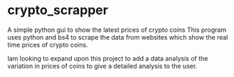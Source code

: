 # crypto_scrapper
A simple python gui to show the latest prices of crypto coins
This program uses python and bs4 to scrape the data from websites which show the real time prices of crypto coins.

Iam looking to expand upon this project to add a data analysis of the variation in prices of coins to give a detailed analysis to the user.
